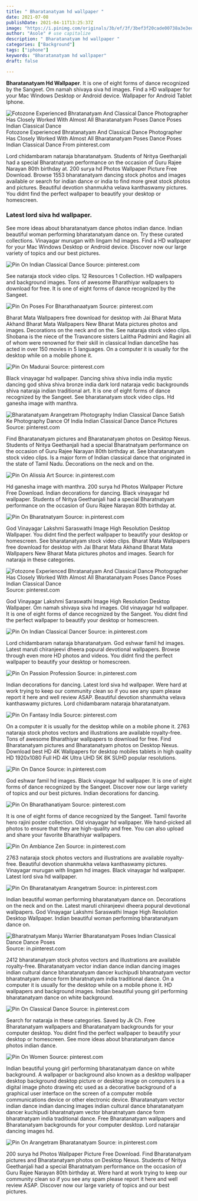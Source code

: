```yaml
---
title: " Bharatanatyam hd wallpaper "
date: 2021-07-08
publishDate: 2021-04-11T13:25:37Z
image: "https://i.pinimg.com/originals/3b/ef/3f/3bef3f20cade00738a3e3ed16a30b4fa.jpg"
author: "Asole" # use capitalize
description: " Bharatanatyam hd wallpaper "
categories: ["Background"]
tags: ["iphone"]
keywords: "Bharatanatyam hd wallpaper"
draft: false

---
```



**Bharatanatyam Hd Wallpaper**. It is one of eight forms of dance recognized by the Sangeet. Om namah shivaya siva hd images. Find a HD wallpaper for your Mac Windows Desktop or Android device. Wallpaper for Android Tablet Iphone.

![Fotozone Experienced Bhratanatyam And Classical Dance Photographer Has Closely Worked With Almost All Bharatanatyam Poses Dance Poses Indian Classical Dance](https://i.pinimg.com/600x315/7c/5b/ae/7c5bae49d5ff950efee77a50d1969717.jpg "Fotozone Experienced Bhratanatyam And Classical Dance Photographer Has Closely Worked With Almost All Bharatanatyam Poses Dance Poses Indian Classical Dance")
Fotozone Experienced Bhratanatyam And Classical Dance Photographer Has Closely Worked With Almost All Bharatanatyam Poses Dance Poses Indian Classical Dance From pinterest.com


Lord chidambaram nataraja bharatanatyam. Students of Nritya Geethanjali had a special Bharatnatyam performance on the occasion of Guru Rajee Narayan 80th birthday at. 200 surya hd Photos Wallpaper Picture Free Download. Browse 1553 bharatanatyam dancing stock photos and images available or search for indian dance or india to find more great stock photos and pictures. Beautiful devotion shanmukha velava kanthaswamy pictures. You didnt find the perfect wallpaper to beautify your desktop or homescreen.

### Latest lord siva hd wallpaper.

See more ideas about bharatanatyam dance photos indian dance. Indian beautiful woman performing bharatanatyam dance on. Try these curated collections. Vinayagar murugan with lingam hd images. Find a HD wallpaper for your Mac Windows Desktop or Android device. Discover now our large variety of topics and our best pictures.


![Pin On Indian Classical Dance](https://i.pinimg.com/originals/fb/5d/29/fb5d29a343db0ecaef0b67e90286ce35.jpg "Pin On Indian Classical Dance")
Source: pinterest.com

See nataraja stock video clips. 12 Resources 1 Collection. HD wallpapers and background images. Tons of awesome Bharathiyar wallpapers to download for free. It is one of eight forms of dance recognized by the Sangeet.

![Pin On Poses For Bharathanaatyam](https://i.pinimg.com/originals/d3/f8/52/d3f852d734c47619501d4676f686337c.jpg "Pin On Poses For Bharathanaatyam")
Source: pinterest.com

Bharat Mata Wallpapers free download for desktop with Jai Bharat Mata Akhand Bharat Mata Wallpapers New Bharat Mata pictures photos and images. Decorations on the neck and on the. See nataraja stock video clips. Shobana is the niece of the Travancore sisters Lalitha Padmini and Ragini all of whom were renowned for their skill in classical Indian danceShe has acted in over 150 movies in 5 languages. On a computer it is usually for the desktop while on a mobile phone it.

![Pin On Madurai](https://i.pinimg.com/600x315/5c/d8/bf/5cd8bfcefa5676b4ebf88e5d0fc04843.jpg "Pin On Madurai")
Source: pinterest.com

Black vinayagar hd wallpaper. Dancing shiva shiva india india mystic dancing god shiva shiva bronze india dark lord nataraja vedic backgrounds shiva nataraja indian traditional art. It is one of eight forms of dance recognized by the Sangeet. See bharatanatyam stock video clips. Hd ganesha image with manthra.

![Bharatanatyam Arangetram Photography Indian Classical Dance Satish Ke Photography Dance Of India Indian Classical Dance Dance Pictures](https://i.pinimg.com/originals/fe/bd/22/febd22aafaa635ccc1e38d7dced37fba.jpg "Bharatanatyam Arangetram Photography Indian Classical Dance Satish Ke Photography Dance Of India Indian Classical Dance Dance Pictures")
Source: pinterest.com

Find Bharatanatyam pictures and Bharatanatyam photos on Desktop Nexus. Students of Nritya Geethanjali had a special Bharatnatyam performance on the occasion of Guru Rajee Narayan 80th birthday at. See bharatanatyam stock video clips. Is a major form of Indian classical dance that originated in the state of Tamil Nadu. Decorations on the neck and on the.

![Pin On Alissia Art](https://i.pinimg.com/564x/30/6d/21/306d21c4b6b64fb5aea004f9d630630f--indian-classical-dance-dance-images.jpg "Pin On Alissia Art")
Source: in.pinterest.com

Hd ganesha image with manthra. 200 surya hd Photos Wallpaper Picture Free Download. Indian decorations for dancing. Black vinayagar hd wallpaper. Students of Nritya Geethanjali had a special Bharatnatyam performance on the occasion of Guru Rajee Narayan 80th birthday at.

![Pin On Bharatnatyam](https://i.pinimg.com/originals/59/e4/a4/59e4a4bf827697b6a6f697059aa67c7c.jpg "Pin On Bharatnatyam")
Source: in.pinterest.com

God Vinayagar Lakshmi Saraswathi Image High Resolution Desktop Wallpaper. You didnt find the perfect wallpaper to beautify your desktop or homescreen. See bharatanatyam stock video clips. Bharat Mata Wallpapers free download for desktop with Jai Bharat Mata Akhand Bharat Mata Wallpapers New Bharat Mata pictures photos and images. Search for nataraja in these categories.

![Fotozone Experienced Bhratanatyam And Classical Dance Photographer Has Closely Worked With Almost All Bharatanatyam Poses Dance Poses Indian Classical Dance](https://i.pinimg.com/600x315/7c/5b/ae/7c5bae49d5ff950efee77a50d1969717.jpg "Fotozone Experienced Bhratanatyam And Classical Dance Photographer Has Closely Worked With Almost All Bharatanatyam Poses Dance Poses Indian Classical Dance")
Source: pinterest.com

God Vinayagar Lakshmi Saraswathi Image High Resolution Desktop Wallpaper. Om namah shivaya siva hd images. Old vinayagar hd wallpaper. It is one of eight forms of dance recognized by the Sangeet. You didnt find the perfect wallpaper to beautify your desktop or homescreen.

![Pin On Indian Classical Dancer](https://i.pinimg.com/736x/08/c0/c5/08c0c5aa024ffae5c9b31434be9768bd.jpg "Pin On Indian Classical Dancer")
Source: in.pinterest.com

Lord chidambaram nataraja bharatanatyam. God eshwar famil hd images. Latest maruti chiranjeevi dheera popural devotional wallpapers. Browse through even more HD photos and videos. You didnt find the perfect wallpaper to beautify your desktop or homescreen.

![Pin On Passion Profession](https://i.pinimg.com/originals/95/8b/f6/958bf666de58f93507fb2a7b94711e21.jpg "Pin On Passion Profession")
Source: in.pinterest.com

Indian decorations for dancing. Latest lord siva hd wallpaper. Were hard at work trying to keep our community clean so if you see any spam please report it here and well review ASAP. Beautiful devotion shanmukha velava kanthaswamy pictures. Lord chidambaram nataraja bharatanatyam.

![Pin On Fantasy India](https://i.pinimg.com/originals/c3/b7/13/c3b713220d5a736721dfc034ec2d582a.jpg "Pin On Fantasy India")
Source: pinterest.com

On a computer it is usually for the desktop while on a mobile phone it. 2763 nataraja stock photos vectors and illustrations are available royalty-free. Tons of awesome Bharathiyar wallpapers to download for free. Find Bharatanatyam pictures and Bharatanatyam photos on Desktop Nexus. Download best HD 4K Wallpapers for desktop mobiles tablets in high quality HD 1920x1080 Full HD 4K Ultra UHD 5K 8K SUHD popular resolutions.

![Pin On Dance](https://i.pinimg.com/originals/fa/4d/78/fa4d7813a5eb6412b1ecc79f5cddae22.jpg "Pin On Dance")
Source: in.pinterest.com

God eshwar famil hd images. Black vinayagar hd wallpaper. It is one of eight forms of dance recognized by the Sangeet. Discover now our large variety of topics and our best pictures. Indian decorations for dancing.

![Pin On Bharathanatiyam](https://i.pinimg.com/originals/b4/89/25/b48925227c37e6006e644aa642da3d85.jpg "Pin On Bharathanatiyam")
Source: pinterest.com

It is one of eight forms of dance recognized by the Sangeet. Tamil favorite hero rajini poster collection. Old vinayagar hd wallpaper. We hand-picked all photos to ensure that they are high-quality and free. You can also upload and share your favorite Bharathiyar wallpapers.

![Pin On Ambiance Zen](https://i.pinimg.com/originals/24/12/80/241280893c0076fccee6775a7c08a86e.jpg "Pin On Ambiance Zen")
Source: in.pinterest.com

2763 nataraja stock photos vectors and illustrations are available royalty-free. Beautiful devotion shanmukha velava kanthaswamy pictures. Vinayagar murugan with lingam hd images. Black vinayagar hd wallpaper. Latest lord siva hd wallpaper.

![Pin On Bharatanatyam Arangetram](https://i.pinimg.com/originals/2b/61/e7/2b61e74db596575ab9d0fe07fea49633.jpg "Pin On Bharatanatyam Arangetram")
Source: in.pinterest.com

Indian beautiful woman performing bharatanatyam dance on. Decorations on the neck and on the. Latest maruti chiranjeevi dheera popural devotional wallpapers. God Vinayagar Lakshmi Saraswathi Image High Resolution Desktop Wallpaper. Indian beautiful woman performing bharatanatyam dance on.

![Bharatnatyam Manju Warrier Bharatanatyam Poses Indian Classical Dance Dance Poses](https://i.pinimg.com/originals/38/ab/9d/38ab9d87c1f88eb5b5dc50206e826812.jpg "Bharatnatyam Manju Warrier Bharatanatyam Poses Indian Classical Dance Dance Poses")
Source: in.pinterest.com

2412 bharatanatyam stock photos vectors and illustrations are available royalty-free. Bharatanatyam vector indian dance indian dancing images indian cultural dance bharatanatyam dancer kuchipudi bharatnatyam vector bharatnatyam dance form bharatnatyam india traditional dance. On a computer it is usually for the desktop while on a mobile phone it. HD wallpapers and background images. Indian beautiful young girl performing bharatanatyam dance on white background.

![Pin On Classical Dance](https://i.pinimg.com/originals/0f/08/bd/0f08bdc19c77251912cc73a2e859810b.jpg "Pin On Classical Dance")
Source: in.pinterest.com

Search for nataraja in these categories. Saved by Jk Ch. Free Bharatanatyam wallpapers and Bharatanatyam backgrounds for your computer desktop. You didnt find the perfect wallpaper to beautify your desktop or homescreen. See more ideas about bharatanatyam dance photos indian dance.

![Pin On Women](https://i.pinimg.com/originals/be/49/e0/be49e044697aa9da54bcfc3fbc0e388f.jpg "Pin On Women")
Source: pinterest.com

Indian beautiful young girl performing bharatanatyam dance on white background. A wallpaper or background also known as a desktop wallpaper desktop background desktop picture or desktop image on computers is a digital image photo drawing etc used as a decorative background of a graphical user interface on the screen of a computer mobile communications device or other electronic device. Bharatanatyam vector indian dance indian dancing images indian cultural dance bharatanatyam dancer kuchipudi bharatnatyam vector bharatnatyam dance form bharatnatyam india traditional dance. Free Bharatanatyam wallpapers and Bharatanatyam backgrounds for your computer desktop. Lord natarajar dancing images hd.

![Pin On Arangetram Bharatanatyam](https://i.pinimg.com/originals/3b/ef/3f/3bef3f20cade00738a3e3ed16a30b4fa.jpg "Pin On Arangetram Bharatanatyam")
Source: in.pinterest.com

200 surya hd Photos Wallpaper Picture Free Download. Find Bharatanatyam pictures and Bharatanatyam photos on Desktop Nexus. Students of Nritya Geethanjali had a special Bharatnatyam performance on the occasion of Guru Rajee Narayan 80th birthday at. Were hard at work trying to keep our community clean so if you see any spam please report it here and well review ASAP. Discover now our large variety of topics and our best pictures.

